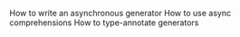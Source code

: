 How to write an asynchronous generator
How to use async comprehensions
How to type-annotate generators

